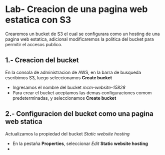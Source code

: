 # Lab- Creacion de una pagina web estatica con S3
Crearemos un bucket de S3 el cual se configurara como un hosting de una pagina web estatica, adicional modificaremos la politica del bucket para permitir el accesos publico.
## 1.- Creacion del bucket
En la consola de administracion de AWS, en la barra de busqueda escribimos S3, luego seleccionamos **Create bucket**

  - Ingresamos el nombre del bucket *mcm-website-15828*
  - Para crear el bucket aceptamos las demas configuraciones comom predeterminadas, y seleccionamos **Create bucket**
## 2.- Configuracion del bucket como una pagina web statica

Actualizamos la propiedad del bucket  *Static website hosting*

   - En la pestaña **Properties**, seleccionar *Edit* **Static website hosting**
   - 
